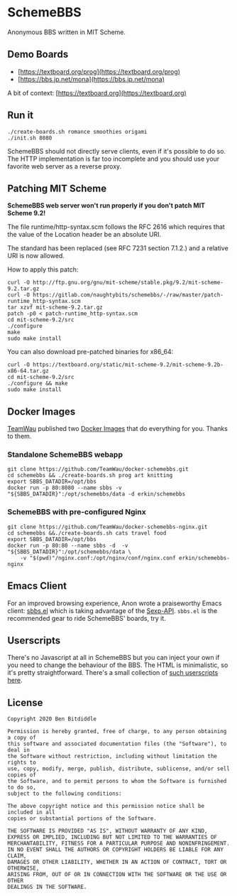 # SchemeBBS

Anonymous BBS written in MIT Scheme.

## Demo Boards

* [https://textboard.org/prog](https://textboard.org/prog)
* [https://bbs.jp.net/mona](https://bbs.jp.net/mona)

A bit of context: [https://textboard.org](https://textboard.org)


## Run it

```
./create-boards.sh romance smoothies origami
./init.sh 8080
```

SchemeBBS should not directly serve clients, even if it's possible to do so.
The HTTP implementation is far too incomplete and you should use your 
favorite web server as a reverse proxy.

## Patching MIT Scheme

**SchemeBBS web server won't run properly if you don't patch MIT Scheme 9.2!**

The file runtime/http-syntax.scm follows the RFC 2616 which requires
that the value of the Location header be an absolute URI.

The standard has been replaced (see RFC 7231 section 7.1.2.) and a
relative URI is now allowed.

How to apply this patch:

```
curl -O http://ftp.gnu.org/gnu/mit-scheme/stable.pkg/9.2/mit-scheme-9.2.tar.gz
curl -O https://gitlab.com/naughtybits/schemebbs/-/raw/master/patch-runtime_http-syntax.scm
tar xzvf mit-scheme-9.2.tar.gz
patch -p0 < patch-runtime_http-syntax.scm
cd mit-scheme-9.2/src
./configure
make
sudo make install
```

You can also download pre-patched binaries for x86_64:
```
curl -O https://textboard.org/static/mit-scheme-9.2/mit-scheme-9.2b-x86-64.tar.gz
cd mit-scheme-9.2/src
./configure && make
sudo make install
```

## Docker Images

[TeamWau](https://github.com/TeamWau/) published two 
[Docker Images](https://github.com/TeamWau/docker-schemebbs) 
that do everything for you. Thanks to them.

### Standalone SchemeBBS webapp
```
git clone https://github.com/TeamWau/docker-schemebbs.git
cd schemebbs && ./create-boards.sh prog art knitting
export SBBS_DATADIR=/opt/bbs
docker run -p 80:8080 --name sbbs -v "${SBBS_DATADIR}":/opt/schemebbs/data -d erkin/schemebbs
```
### SchemeBBS with pre-configured Nginx
```
git clone https://github.com/TeamWau/docker-schemebbs-nginx.git
cd schemebbs &&./create-boards.sh cats travel food
export SBBS_DATADIR=/opt/bbs
docker run -p 80:80 --name sbbs -d  -v "${SBBS_DATADIR}":/opt/schemebbs/data \
    -v "$(pwd)"/nginx.conf:/opt/nginx/conf/nginx.conf erkin/schemebbs-nginx
```

## Emacs Client

For an improved browsing experience, Anon wrote a praiseworthy Emacs client:
[sbbs.el](https://fossil.textboard.org/sbbs/index) which is taking advantage
of the [Sexp-API](https://textboard.org/sexp/prog/). `sbbs.el` is the
recommended gear to ride SchemeBBS' boards, try it.

## Userscripts

There's no Javascript at all in SchemeBBS but you can inject your own if you
need to change the behaviour of the BBS. The HTML is minimalistic, so it's
pretty straightforward. There's a small collection of
[such userscripts here](https://fossil.textboard.org/userscripts/dir?ci=tip).

## License
```
Copyright 2020 Ben Bitdiddle

Permission is hereby granted, free of charge, to any person obtaining a copy of 
this software and associated documentation files (the "Software"), to deal in
the Software without restriction, including without limitation the rights to
use, copy, modify, merge, publish, distribute, sublicense, and/or sell copies of
the Software, and to permit persons to whom the Software is furnished to do so,
subject to the following conditions:

The above copyright notice and this permission notice shall be included in all
copies or substantial portions of the Software.

THE SOFTWARE IS PROVIDED "AS IS", WITHOUT WARRANTY OF ANY KIND,
EXPRESS OR IMPLIED, INCLUDING BUT NOT LIMITED TO THE WARRANTIES OF
MERCHANTABILITY, FITNESS FOR A PARTICULAR PURPOSE AND NONINFRINGEMENT.
IN NO EVENT SHALL THE AUTHORS OR COPYRIGHT HOLDERS BE LIABLE FOR ANY CLAIM,
DAMAGES OR OTHER LIABILITY, WHETHER IN AN ACTION OF CONTRACT, TORT OR OTHERWISE,
ARISING FROM, OUT OF OR IN CONNECTION WITH THE SOFTWARE OR THE USE OR OTHER
DEALINGS IN THE SOFTWARE.
```

